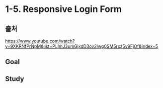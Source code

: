 # 1-5. Responsive Login Form

## 출처

https://www.youtube.com/watch?v=9XKRNfPrNpM&list=PLImJ3umGjxdD3ov2lwg0SM5rxz5v9FjOf&index=5

## Goal

## Study
